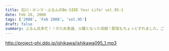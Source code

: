 ```yaml
---
title: 石川・ホンマ・ぶるんのBe-SIDE Your Life! vol.95-1
date: Feb 26, 2008
tags: ['2008', 'Feb 2008', 'vol.95']
draft: false
summary: ぶるん氏多忙！！のため急遽、火曜となった収録！配信もちょっとずれました。ご勘弁下さい。めずらしく、石川サン（元ハガキ職人）が「風邪っぴき」であるために鼻声ですが、そこもまたご勘弁下さい。ビーサイは２年目突入中。４０年やれるかな・・・NAMAE
---
```


http://project-phi.ddo.jp/ishikawa/ishikawa095_1.mp3
